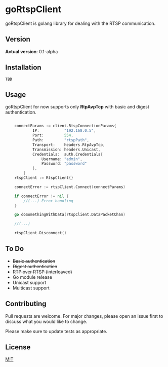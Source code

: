 # goRtspClient

goRtspClient is golang library for dealing with the RTSP communication.

## Version

**Actual version**: 0.1-alpha

## Installation

```TBD```

## Usage

goRtspClient for now supports only __RtpAvpTcp__ with basic and digest authentication.

```go

    connectParams := client.RtspConnectionParams{
            IP:           "192.168.0.5",
            Port:         554,
            Path:         "rtspPath",
            Transport:    headers.RtpAvpTcp,
            Transmission: headers.Unicast,
            Credentials:  auth.Credentials{
                Username: "admin",
                Password: "password"
            },
        }
	rtspClient := RtspClient{}

	connectError := rtspClient.Connect(connectParams)

	if connectError != nil {
		//(...) Error handling
	}

	go doSomethingWithData(rtspClient.DataPacketChan)

	//(...)

	rtspClient.Disconnect()
```

## To Do
- ~~Basic authentication~~
- ~~Digest authentication~~
- ~~RTP over RTSP (interleaved)~~
- Go module release
- Unicast support
- Multicast support

## Contributing
Pull requests are welcome. For major changes, please open an issue first to discuss what you would like to change.

Please make sure to update tests as appropriate.

## License
[MIT](https://choosealicense.com/licenses/mit/)